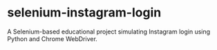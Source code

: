 # selenium-instagram-login
A Selenium-based educational project simulating Instagram login using Python and Chrome WebDriver.
